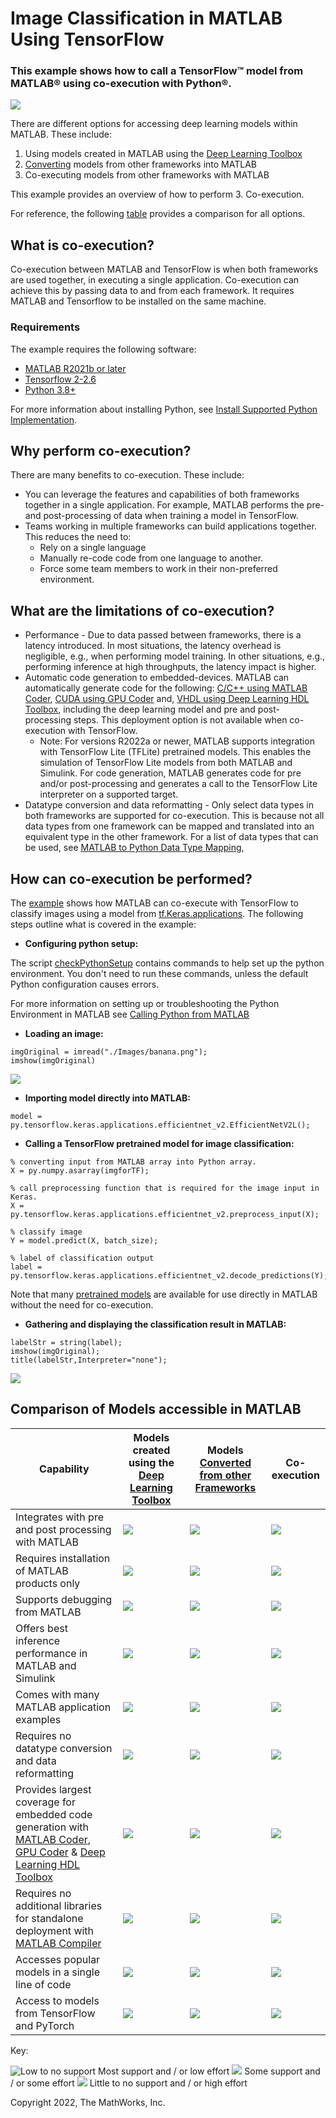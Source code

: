 # Image Classification in MATLAB Using TensorFlow

### This example shows how to call a TensorFlow&trade; model from MATLAB&reg; using co-execution with Python&reg;.

![](Images/mainImage.png)

There are different options for accessing deep learning models within MATLAB.  These include:

1. Using models created in MATLAB using the [Deep Learning Toolbox](https://www.mathworks.com/products/deep-learning.html)
2. [Converting](https://www.mathworks.com/help/deeplearning/deep-learning-import-and-export.html) models from other frameworks into MATLAB
3. Co-executing models from other frameworks with MATLAB

This example provides an overview of how to perform 3. Co-execution. 

For reference, the following [table](#comparison-table) provides a comparison for all options.

## What is co-execution?

Co-execution between MATLAB and TensorFlow is when both frameworks are used together, in executing a single application.  Co-execution can achieve this by passing data to and from each framework. It requires MATLAB and Tensorflow to be installed on the same machine.

### Requirements

The example requires the following software:

* [MATLAB R2021b or later](https://www.mathworks.com/products/matlab.html)
* [Tensorflow 2-2.6](https://www.tensorflow.org/install)
* [Python 3.8+](https://www.python.org/downloads/)

For more information about installing Python, see [Install Supported Python Implementation](https://www.mathworks.com/help/matlab/matlab_external/install-supported-python-implementation.html). 

## Why perform co-execution?

There are many benefits to co-execution. These include:

* You can leverage the features and capabilities of both frameworks together in a single application.  For example, MATLAB performs the pre-and post-processing of data when training a model in TensorFlow.
* Teams working in multiple frameworks can build applications together.  This reduces the need to:
	* Rely on a single language
	* Manually re-code code from one language to another.
	* Force some team members to work in their non-preferred environment.

## What are the limitations of co-execution?

* Performance - Due to data passed between frameworks, there is a latency introduced. In most situations, the latency overhead is negligible, e.g., when performing model training. In other situations, e.g., performing inference at high throughputs, the latency impact is higher.
* Automatic code generation to embedded-devices. MATLAB can automatically generate code for the following: [C/C++ using MATLAB Coder](https://www.mathworks.com/products/matlab-coder.html), [CUDA using GPU Coder](https://www.mathworks.com/products/gpu-coder.html) and, [VHDL using Deep Learning HDL Toolbox](https://www.mathworks.com/products/deep-learning-hdl.html), including the deep learning model and pre and post-processing steps.  This deployment option is not available when co-execution with TensorFlow.  
	* Note: For versions R2022a or newer, MATLAB supports integration with TensorFlow Lite (TFLite) pretrained models. This enables the simulation of TensorFlow Lite models from both MATLAB and Simulink.  For code generation, MATLAB generates code for pre and/or post-processing and generates a call to the TensorFlow Lite interpreter on a supported target.
* Datatype conversion and data reformatting - Only select data types in both frameworks are supported for co-execution. This is because not all data types from one framework can be mapped and translated into an equivalent type in the other framework. For a list of data types that can be used, see [MATLAB to Python Data Type Mapping](https://www.mathworks.com/help/matlab/matlab_external/passing-data-to-python.html),

## How can co-execution be performed?

The [example](https://insidelabs-git.mathworks.com/dwilling/matlab-calling-tensorflow-image-classification/-/blob/master/MATLABCallingTensorFlowforImageClassification.m) shows how MATLAB can co-execute with TensorFlow to classify images using a model from [tf.Keras.applications](https://www.tensorflow.org/api_docs/python/tf/keras/applications).  The following steps outline what is covered in the example:

* **Configuring python setup:**

The script [checkPythonSetup](https://insidelabs-git.mathworks.com/dwilling/matlab-calling-tensorflow-image-classification/-/blob/master/checkPythonSetup.m) contains commands to help set up the python environment. You don't need to run these commands, unless the default Python configuration causes errors.

For more information on setting up or troubleshooting the Python Environment in MATLAB see [Calling Python from MATLAB](https://www.mathworks.com/help/matlab/call-python-libraries.html)

* **Loading an image:**
```matlab:Code(Display)
imgOriginal = imread("./Images/banana.png");
imshow(imgOriginal)
```
![](Images/banana.png)
* **Importing model directly into MATLAB:**
```matlab:Code(Display)
model = py.tensorflow.keras.applications.efficientnet_v2.EfficientNetV2L();  
```
* **Calling a TensorFlow pretrained model for image classification:**

```matlab:Code(Display)
% converting input from MATLAB array into Python array.
X = py.numpy.asarray(imgforTF);

% call preprocessing function that is required for the image input in Keras.
X = py.tensorflow.keras.applications.efficientnet_v2.preprocess_input(X); 

% classify image 
Y = model.predict(X, batch_size); 

% label of classification output
label = py.tensorflow.keras.applications.efficientnet_v2.decode_predictions(Y); 
```
Note that many [pretrained models](https://www.mathworks.com/help/deeplearning/ug/pretrained-convolutional-neural-networks.html) are available for use directly in MATLAB without the need for co-execution. 

* **Gathering and displaying the classification result in MATLAB:**
```matlab:Code(Display)
labelStr = string(label); 
imshow(imgOriginal);
title(labelStr,Interpreter="none");
```
![](Images/bananaClassified.png)


## Comparison of Models accessible in MATLAB <a name="comparison-table"/>
| Capability  | Models created using the [Deep Learning Toolbox](https://www.mathworks.com/products/deep-learning.html) | Models [Converted from other Frameworks](https://www.mathworks.com/help/deeplearning/deep-learning-import-and-export.html)| Co-execution |
| ------------- | ------------- | ------------- | ------------- |
| Integrates with pre and post processing with MATLAB | ![](https://via.placeholder.com/15/c5f015/000000?text=+) | ![](https://via.placeholder.com/15/c5f015/000000?text=+)  | ![](https://via.placeholder.com/15/c5f015/000000?text=+)    |
| Requires installation of MATLAB products only | ![](https://via.placeholder.com/15/c5f015/000000?text=+)  | ![](https://via.placeholder.com/15/c5f015/000000?text=+) | ![](https://via.placeholder.com/15/f03c15/000000?text=+)  |
| Supports debugging from MATLAB| ![](https://via.placeholder.com/15/c5f015/000000?text=+)   | ![](https://via.placeholder.com/15/c5f015/000000?text=+)  | ![](https://via.placeholder.com/15/f03c15/000000?text=+)  |
| Offers best inference performance in MATLAB and Simulink| ![](https://via.placeholder.com/15/c5f015/000000?text=+)   | ![](https://via.placeholder.com/15/c5f015/000000?text=+)  | ![](https://via.placeholder.com/15/f03c15/000000?text=+)  |
| Comes with many MATLAB application examples  | ![](https://via.placeholder.com/15/c5f015/000000?text=+)  | ![](https://via.placeholder.com/15/c5f015/000000?text=+) | ![](https://via.placeholder.com/15/f03c15/000000?text=+)  |
| Requires no datatype conversion and data reformatting | ![](https://via.placeholder.com/15/c5f015/000000?text=+)   | ![](https://via.placeholder.com/15/ffa500/000000?text=+)  | ![](https://via.placeholder.com/15/f03c15/000000?text=+)  |
| Provides largest coverage for embedded code generation with [MATLAB Coder](https://www.mathworks.com/products/matlab-coder.html), [GPU Coder](https://www.mathworks.com/products/gpu-coder.html) & [Deep Learning HDL Toolbox](https://www.mathworks.com/products/deep-learning-hdl.html) | ![](https://via.placeholder.com/15/c5f015/000000?text=+)   | ![](https://via.placeholder.com/15/ffa500/000000?text=+)  | ![](https://via.placeholder.com/15/f03c15/000000?text=+)  |
| Requires no additional libraries for standalone deployment with [MATLAB Compiler](https://www.mathworks.com/products/compiler.html)  | ![](https://via.placeholder.com/15/c5f015/000000?text=+)   | ![](https://via.placeholder.com/15/ffa500/000000?text=+)  | ![](https://via.placeholder.com/15/f03c15/000000?text=+)  |
| Accesses popular models in a single line of code  | ![](https://via.placeholder.com/15/c5f015/000000?text=+)   | ![](https://via.placeholder.com/15/f03c15/000000?text=+)  | ![](https://via.placeholder.com/15/f03c15/000000?text=+)  |
| Access to models from TensorFlow and PyTorch | ![](https://via.placeholder.com/15/f03c15/000000?text=+) | ![](https://via.placeholder.com/15/ffa500/000000?text=+)  | ![](https://via.placeholder.com/15/c5f015/000000?text=+)    |


Key:

![Low to no support](https://via.placeholder.com/15/c5f015/000000?text=+)  Most support and / or low effort
![](https://via.placeholder.com/15/ffa500/000000?text=+)  Some support and / or some effort
![](https://via.placeholder.com/15/f03c15/000000?text=+)  Little to no support  and / or high effort

Copyright 2022, The MathWorks, Inc.

